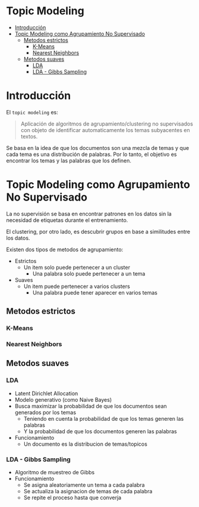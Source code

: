 <!-- markdownlint-disable MD025 -->
# Topic Modeling <!-- omit in toc -->

- [Introducción](#introducción)
- [Topic Modeling como Agrupamiento No Supervisado](#topic-modeling-como-agrupamiento-no-supervisado)
  - [Metodos estrictos](#metodos-estrictos)
    - [K-Means](#k-means)
    - [Nearest Neighbors](#nearest-neighbors)
  - [Metodos suaves](#metodos-suaves)
    - [LDA](#lda)
    - [LDA - Gibbs Sampling](#lda---gibbs-sampling)


# Introducción

El `topic modeling` es:

> Aplicación de algoritmos de agrupamiento/clustering no supervisados con objeto de identificar automaticamente los temas subyacentes en textos.

Se basa en la idea de que los documentos son una mezcla de temas y que cada tema es una distribución de palabras. Por lo tanto, el objetivo es encontrar los temas y las palabras que los definen.

# Topic Modeling como Agrupamiento No Supervisado

La no supervisión se basa en encontrar patrones en los datos sin la necesidad de etiquetas durante el entrenamiento.

El clustering, por otro lado, es descubrir grupos en base a similitudes entre los datos.

Existen dos tipos de metodos de agrupamiento:

- Estrictos
  - Un item solo puede pertenecer a un cluster
    - Una palabra solo puede pertenecer a un tema
- Suaves
  - Un item puede pertenecer a varios clusters
    - Una palabra puede tener aparecer en varios temas

## Metodos estrictos

### K-Means

### Nearest Neighbors

## Metodos suaves

### LDA

- Latent Dirichlet Allocation
- Modelo generativo (como Naive Bayes)
- Busca maximizar la probabilidad de que los documentos sean generados por los temas
  - Teniendo en cuenta la probabilidad de que los temas generen las palabras
  - Y la probabilidad de que los documentos generen las palabras
- Funcionamiento
  - Un documento es la distribucion de temas/topicos

### LDA - Gibbs Sampling

- Algoritmo de muestreo de Gibbs
- Funcionamiento
  - Se asigna aleatoriamente un tema a cada palabra
  - Se actualiza la asignacion de temas de cada palabra
  - Se repite el proceso hasta que converja
